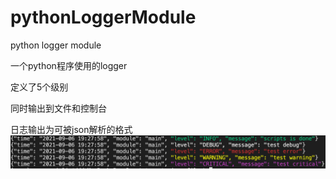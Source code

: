 # pythonLoggerModule

python logger module

一个python程序使用的logger

定义了5个级别

同时输出到文件和控制台

日志输出为可被json解析的格式
![output](https://github.com/chaoxiaodi/pythonLoggerModule/blob/65cb67755e996196c42adc8503e619e482c6d877/logoutput.png)
